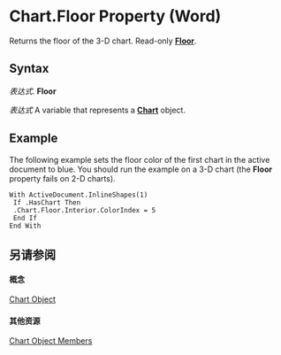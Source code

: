 
# Chart.Floor Property (Word)

Returns the floor of the 3-D chart. Read-only  **[Floor](01d277eb-501b-09e5-65b8-83506c76ac05.md)**.


## Syntax

 _表达式_. **Floor**

 _表达式_ A variable that represents a **[Chart](366a825e-0daf-dbb7-b6f2-e7ce1a5ee2ef.md)** object.


## Example

The following example sets the floor color of the first chart in the active document to blue. You should run the example on a 3-D chart (the  **Floor** property fails on 2-D charts).


```
With ActiveDocument.InlineShapes(1) 
 If .HasChart Then 
 .Chart.Floor.Interior.ColorIndex = 5 
 End If 
End With 

```


## 另请参阅


#### 概念


[Chart Object](366a825e-0daf-dbb7-b6f2-e7ce1a5ee2ef.md)
#### 其他资源


[Chart Object Members](http://msdn.microsoft.com/library/8abcbb92-781d-5a42-f395-526cdb3f754e%28Office.15%29.aspx)